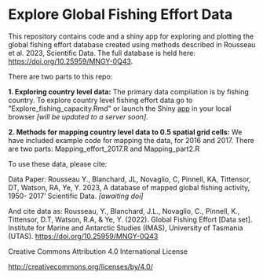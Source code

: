 # Explore Global Fishing Effort Data

This repository contains code and a shiny app for exploring and plotting the global fishing effort database created using methods described in Rousseau et al. 2023, Scientific Data. The full database is held here: https://doi.org/10.25959/MNGY-0Q43.

There are two parts to this repo:<br>

**1. Exploring country level data:**
The primary data compilation is by fishing country. 
To explore country level fishing effort data go to "Explore_fishing_capacity.Rmd" 
or launch the Shiny [app](https://github.com/Global-Fishing-Effort/RousseauEtAl2023/blob/main/Shinyapp/app.R) in your local browser *[will be updated to a server soon]*.

**2. Methods for mapping country level data to 0.5 spatial grid cells:**
We have included example code for mapping the data, for 2016 and 2017. 
There are two parts: Mapping_effort_2017.R and Mapping_part2.R


To use these data, please cite:

Data Paper: Rousseau Y., Blanchard, JL, Novaglio, C, Pinnell, KA, Tittensor, DT, Watson, RA, Ye, Y. 2023, A database of mapped global fishing activity, 1950-
2017’  Scientific Data. *[awaiting doi]*

And cite data as:
Rousseau, Y., Blanchard, J.L., Novaglio, C., Pinnell, K., Tittensor, D.T, Watson, R.A, & Ye, Y. (2022). Global Fishing Effort [Data set]. Institute for Marine and Antarctic Studies (IMAS), University of Tasmania (UTAS). https://doi.org/10.25959/MNGY-0Q43


Creative Commons Attribution 4.0 International License

http://creativecommons.org/licenses/by/4.0/





